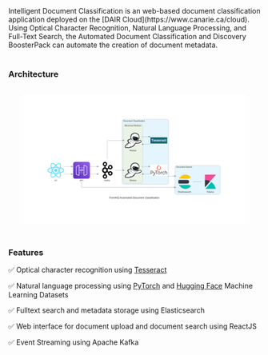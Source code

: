 
<div>
Intelligent Document Classification is an web-based document classification application deployed on the [DAIR Cloud](https://www.canarie.ca/cloud). Using Optical Character Recognition, Natural Language Processing, and Full-Text Search, the Automated Document Classification and Discovery BoosterPack can automate the creation of document metadata.
<br />
<br />
</div>

### Architecture

<div align="center" style="margin: 30px;">
<a href="https://formkiq.com/">
  <img src="https://github.com/formkiq/intelligent-document-classification/raw/v1/docs/architecture/formkiq_automated_document_classification.png" style="width:600px;" align="center" />
</a>
<br />
<br />

</div>

### Features

✅ Optical character recognition using [Tesseract](https://github.com/tesseract-ocr/tesseract)

✅ Natural language processing using [PyTorch](https://pytorch.org/) and [Hugging Face](https://huggingface.co) Machine Learning Datasets

✅ Fulltext search and metadata storage using Elasticsearch

✅ Web interface for document upload and document search using ReactJS

✅ Event Streaming using Apache Kafka
